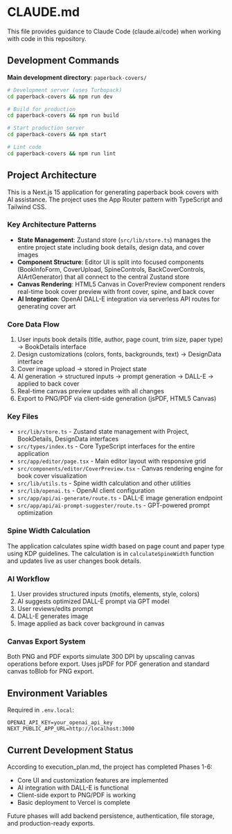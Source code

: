 # CLAUDE.md

This file provides guidance to Claude Code (claude.ai/code) when working with code in this repository.

## Development Commands

**Main development directory**: `paperback-covers/`

```bash
# Development server (uses Turbopack)
cd paperback-covers && npm run dev

# Build for production
cd paperback-covers && npm run build

# Start production server
cd paperback-covers && npm start

# Lint code
cd paperback-covers && npm run lint
```

## Project Architecture

This is a Next.js 15 application for generating paperback book covers with AI assistance. The project uses the App Router pattern with TypeScript and Tailwind CSS.

### Key Architecture Patterns

- **State Management**: Zustand store (`src/lib/store.ts`) manages the entire project state including book details, design data, and cover images
- **Component Structure**: Editor UI is split into focused components (BookInfoForm, CoverUpload, SpineControls, BackCoverControls, AIArtGenerator) that all connect to the central Zustand store
- **Canvas Rendering**: HTML5 Canvas in CoverPreview component renders real-time book cover preview with front cover, spine, and back cover
- **AI Integration**: OpenAI DALL-E integration via serverless API routes for generating cover art

### Core Data Flow

1. User inputs book details (title, author, page count, trim size, paper type) → BookDetails interface
2. Design customizations (colors, fonts, backgrounds, text) → DesignData interface  
3. Cover image upload → stored in Project state
4. AI generation → structured inputs → prompt generation → DALL-E → applied to back cover
5. Real-time canvas preview updates with all changes
6. Export to PNG/PDF via client-side generation (jsPDF, HTML5 Canvas)

### Key Files

- `src/lib/store.ts` - Zustand state management with Project, BookDetails, DesignData interfaces
- `src/types/index.ts` - Core TypeScript interfaces for the entire application
- `src/app/editor/page.tsx` - Main editor layout with responsive grid
- `src/components/editor/CoverPreview.tsx` - Canvas rendering engine for book cover visualization
- `src/lib/utils.ts` - Spine width calculation and other utilities
- `src/lib/openai.ts` - OpenAI client configuration
- `src/app/api/ai-generate/route.ts` - DALL-E image generation endpoint
- `src/app/api/ai-prompt-suggester/route.ts` - GPT-powered prompt optimization

### Spine Width Calculation

The application calculates spine width based on page count and paper type using KDP guidelines. The calculation is in `calculateSpineWidth` function and updates live as user changes book details.

### AI Workflow

1. User provides structured inputs (motifs, elements, style, colors)
2. AI suggests optimized DALL-E prompt via GPT model
3. User reviews/edits prompt
4. DALL-E generates image
5. Image applied as back cover background in canvas

### Canvas Export System

Both PNG and PDF exports simulate 300 DPI by upscaling canvas operations before export. Uses jsPDF for PDF generation and standard canvas toBlob for PNG export.

## Environment Variables

Required in `.env.local`:
```
OPENAI_API_KEY=your_openai_api_key
NEXT_PUBLIC_APP_URL=http://localhost:3000
```

## Current Development Status

According to execution_plan.md, the project has completed Phases 1-6:
- Core UI and customization features are implemented
- AI integration with DALL-E is functional  
- Client-side export to PNG/PDF is working
- Basic deployment to Vercel is complete

Future phases will add backend persistence, authentication, file storage, and production-ready exports.